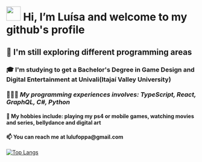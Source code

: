 <h1> <img src="https://media.giphy.com/media/hvRJCLFzcasrR4ia7z/giphy.gif" width="38px"> Hi, I’m Luísa and welcome to my github's profile</h1>
<h2>🌱 I'm still exploring different programming areas </h2>
<h3>🎓 I'm studying to get a Bachelor's Degree in Game Design and Digital Entertainment at Univali(Itajaí Valley University)
<br><br>👩🏻‍💻<em> My programming experiences involves: TypeScript, React, GraphQL, C#, Python</em>
<h4>👀 My hobbies include: <span>playing my ps4 or mobile games, watching movies and series, bellydance and digital art</span> </h4>
<h4>📫 You can reach me at lulufoppa@gmail.com</h5>
<!--  <div class="badge-base LI-profile-badge" data-locale="pt_BR" data-size="medium" data-theme="dark" data-type="VERTICAL" data-vanity="luísa-rodrigues-foppa-513b9b182" data-version="v1"><a class="badge-base__link LI-simple-link" href="https://br.linkedin.com/in/lu%C3%ADsa-rodrigues-foppa-513b9b182?trk=profile-badge">Luísa Rodrigues Foppa</a></div> -->
             
[![Top Langs](https://github-readme-stats.vercel.app/api/top-langs/?username=luisaarf&layout=compact)](https://github.com/anuraghazra/github-readme-stats)
